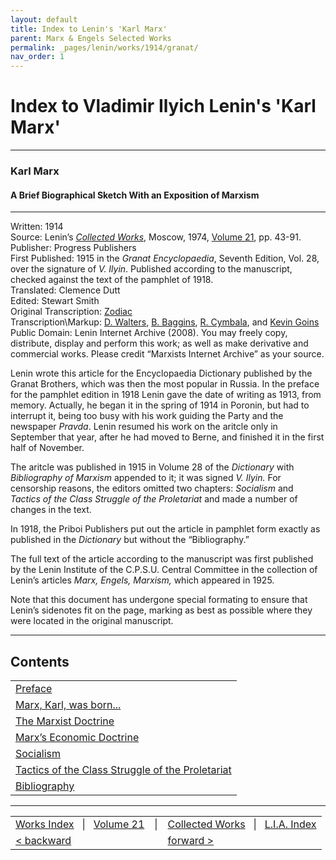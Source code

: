 ```yaml
---
layout: default
title: Index to Lenin's 'Karl Marx'
parent: Marx & Engels Selected Works
permalink: _pages/lenin/works/1914/granat/
nav_order: 1
---
```




# Index to Vladimir Ilyich Lenin's 'Karl Marx'

---------------------

### Karl Marx

#### A Brief Biographical Sketch With an Exposition of Marxism

* * *

Written: 1914  
Source: Lenin’s [_Collected Works_](../../cw/index.htm), Moscow, 1974, [Volume 21](../../cw/volume21.htm), pp. 43-91.  
Publisher: Progress Publishers  
First Published: 1915 in the _Granat Encyclopaedia_, Seventh Edition, Vol. 28, over the signature of _V. Ilyin_. Published according to the manuscript, checked against the text of the pamphlet of 1918.  
Translated: Clemence Dutt  
Edited: Stewart Smith  
Original Transcription: [Zodiac](../../../../../admin/intro/history/index.htm#zodiac)  
Transcription\\Markup: [D. Walters](../../../../../admin/volunteers/biographies/dwalters.htm), [B. Baggins](../../../../../admin/volunteers/biographies/bbaggins.htm), [R. Cymbala](../../../../../admin/volunteers/biographies/rcymbala.htm), and [Kevin Goins](../../../../../admin/volunteers/biographies/kgoins.htm)  
Public Domain: Lenin Internet Archive (2008). You may freely copy, distribute, display and perform this work; as well as make derivative and commercial works. Please credit “Marxists Internet Archive” as your source.

Lenin wrote this article for the Encyclopaedia Dictionary published by the Granat Brothers, which was then the most popular in Russia. In the preface for the pamphlet edition in 1918 Lenin gave the date of writing as 1913, from memory. Actually, he began it in the spring of 1914 in Poronin, but had to interrupt it, being too busy with his work guiding the Party and the newspaper _Pravda_. Lenin resumed his work on the aritcle only in September that year, after he had moved to Berne, and finished it in the first half of November.

The aritcle was published in 1915 in Volume 28 of the _Dictionary_ with _Bibliography of Marxism_ appended to it; it was signed _V. Ilyin._ For censorship reasons, the editors omitted two chapters: _Socialism_ and _Tactics of the Class Struggle of the Proletariat_ and made a number of changes in the text.

In 1918, the Priboi Publishers put out the article in pamphlet form exactly as published in the _Dictionary_ but without the “Bibliography.”

The full text of the article according to the manuscript was first published by the Lenin Institute of the C.P.S.U. Central Committee in the collection of Lenin’s articles _Marx, Engels, Marxism,_ which appeared in 1925.

Note that this document has undergone special formating to ensure that Lenin’s sidenotes fit on the page, marking as best as possible where they were located in the original manuscript.

* * *

Contents
--------

|     |
| --- |
| [Preface](ch00.htm) |
| [Marx, Karl, was born...](ch01.htm) |
| [The Marxist Doctrine](ch02.htm) |
| [Marx’s Economic Doctrine](ch03.htm) |
| [Socialism](ch04.htm) |
| [Tactics of the Class Struggle of the Proletariat](ch05.htm) |
| [Bibliography](ch06.htm) |

* * *

|     |     |     |
| --- | --- | --- |
| [Works Index](../../index.htm)   \|   [Volume 21](../../cw/volume21.htm#1914-granat-index) | \|  | [Collected Works](../../cw/index.htm#volume21)   \|   [L.I.A. Index](../../../index.htm) |
| [< backward](../../1914/nov/08.htm "Letter to Vorworts and Wiener Arbeiter-Zeitung") |     | [forward >](ch00.htm "Preface") |
